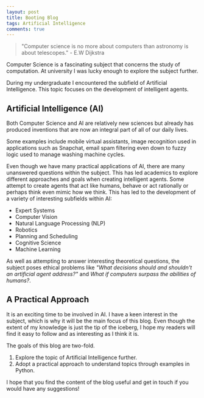 ```yaml
---
layout: post
title: Booting Blog
tags: Artificial Intelligence
comments: true
---
```

 
> "Computer science is no more about computers than astronomy is about telescopes." - E.W Dijkstra

Computer Science is a fascinating subject that concerns the study of computation. At university I was lucky enough to explore the subject further. 

During my undergraduate I encountered the subfield of Artificial Intelligence. This topic focuses on the development of intelligent agents. 

## Artificial Intelligence (AI)

Both Computer Science and AI are relatively new sciences but already has produced inventions that are now an integral part of all of our daily lives. 

Some examples include mobile virtual assistants, image recognition used in applications such as Snapchat, email spam filtering even down to fuzzy logic used to manage washing machine cycles. 

Even though we have many practical applications of AI, there are many unanswered questions within the subject. This has led academics to explore different approaches and goals when creating intelligent agents. Some attempt to create agents that act like humans, behave or act rationally or perhaps think even mimic how we think. This has led to the development of a variety of interesting subfields within AI:

* Expert Systems
* Computer Vision
* Natural Language Processing (NLP)
* Robotics
* Planning and Scheduling
* Cognitive Science
* Machine Learning

As well as attempting to answer interesting theoretical questions, the subject poses ethical problems like *"What decisions should and shouldn't an artificial agent address?"* and *What if computers surpass the abilities of humans?*. 

## A Practical Approach

It is an exciting time to be involved in AI. I have a keen interest in the subject, which is why it will be the main focus of this blog. Even though the extent of my knowledge is just the tip of the iceberg, I hope my readers will find it easy to follow and as interesting as I think it is.

The goals of this blog are two-fold. 

1. Explore the topic of Artificial Intelligence further.
2. Adopt a practical approach to understand topics through examples in Python.

I hope that you find the content of the blog useful and get in touch if you would have any suggestions!